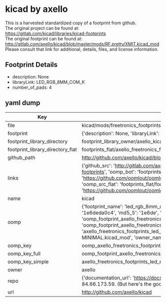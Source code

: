 # kicad by axello  
This is a harvested standardized copy of a footprint from github.  
The original project can be found at:  
https://gitlab.com/kicad/libraries/kicad-footprints  
The original footprint can be found at:
http://gitlab.com/axello/kicad/blob/master/mods/RF.pretty/XMIT.kicad_mod
Please consult that link for additional, details, files, and license information.  
## Footprint Details
* description: None  
* libraryLink: LED_RGB_8MM_COM_K  
* number_of_pads: 4  
## yaml dump  
| Key | Value |  
| --- | --- |  
| file | kicad/mods/freetronics_footprints.pretty/LED-RGB-8MM-COM-K-MINIMAL.kicad_mod |  
| footprint | {'description': None, 'libraryLink': 'LED_RGB_8MM_COM_K', 'number_of_pads': 4} |  
| footprint_library_directory | footprint_library_owner/axello_kicad |  
| footprint_library_directory_flat | footprints_flat/axello_freetronics_footprints_led_rgb_8mm_com_k_minimal/working |  
| github_path | http://github.com/axello/kicad/blob/master/mods/freetronics_footprints.pretty/LED-RGB-8MM-COM-K-MINIMAL.kicad_mod |  
| links | {'github_src': 'http://gitlab.com/axello/kicad/blob/master/mods/RF.pretty/XMIT.kicad_mod', 'github_src_repo': 'https://gitlab.com/kicad/libraries/kicad-footprints', 'oomp_bot': 'footprints/axello_freetronics_footprints_led_rgb_8mm_com_k_minimal/working', 'oomp_bot_github': 'https://github.com/oomlout/oomlout_oomp_footprint_bot/tree/main/footprints/axello_freetronics_footprints_led_rgb_8mm_com_k_minimal/working', 'oomp_src_flat': 'footprints_flat/footprints_flat/axello_freetronics_footprints_led_rgb_8mm_com_k_minimal/working', 'oomp_src_flat_github': 'https://github.com/oomlout/oomlout_oomp_footprint_src/tree/main/footprints_flat/axello_freetronics_footprints_led_rgb_8mm_com_k_minimal/working'} |  
| name | kicad |  
| oomp | {'footprint_name': 'led_rgb_8mm_com_k_minimal', 'library_name': 'freetronics_footprints', 'md5': '1e6deda0c4f4bd5d785de5443cc5b809', 'md5_10': '1e6deda0c4', 'md5_5': '1e6de', 'md5_6': '1e6ded', 'oomp_key': 'oomp_axello_freetronics_footprints_led_rgb_8mm_com_k_minimal', 'oomp_key_extra': 'oomp_footprint_axello_freetronics_footprints_led_rgb_8mm_com_k_minimal', 'oomp_key_full': 'oomp_footprint_axello_freetronics_footprints_led_rgb_8mm_com_k_minimal_1e6ded', 'oomp_key_simple': 'axello_freetronics_footprints_led_rgb_8mm_com_k_minimal', 'original_filename': 'kicad/mods/freetronics_footprints.pretty/LED-RGB-8MM-COM-K-MINIMAL.kicad_mod', 'owner_name': 'axello'} |  
| oomp_key | oomp_axello_freetronics_footprints_led_rgb_8mm_com_k_minimal |  
| oomp_key_full | oomp_footprint_axello_freetronics_footprints_led_rgb_8mm_com_k_minimal |  
| oomp_key_simple | axello_freetronics_footprints_led_rgb_8mm_com_k_minimal |  
| owner | axello |  
| repo | {'documentation_url': 'https://docs.github.com/rest/overview/resources-in-the-rest-api#rate-limiting', 'message': "API rate limit exceeded for 84.66.173.59. (But here's the good news: Authenticated requests get a higher rate limit. Check out the documentation for more details.)"} |  
| url | http://github.com/axello/kicad |  

